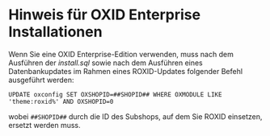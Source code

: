 # Hinweis für OXID Enterprise Installationen

Wenn Sie eine OXID Enterprise-Edition verwenden, muss nach dem Ausführen der *install.sql* sowie nach dem Ausführen eines Datenbankupdates im Rahmen eines ROXID-Updates folgender Befehl ausgeführt werden:

    UPDATE oxconfig SET OXSHOPID=##SHOPID## WHERE OXMODULE LIKE 'theme:roxid%' AND OXSHOPID=0

wobei `##SHOPID##` durch die ID des Subshops, auf dem Sie ROXID einsetzen, ersetzt werden muss.
